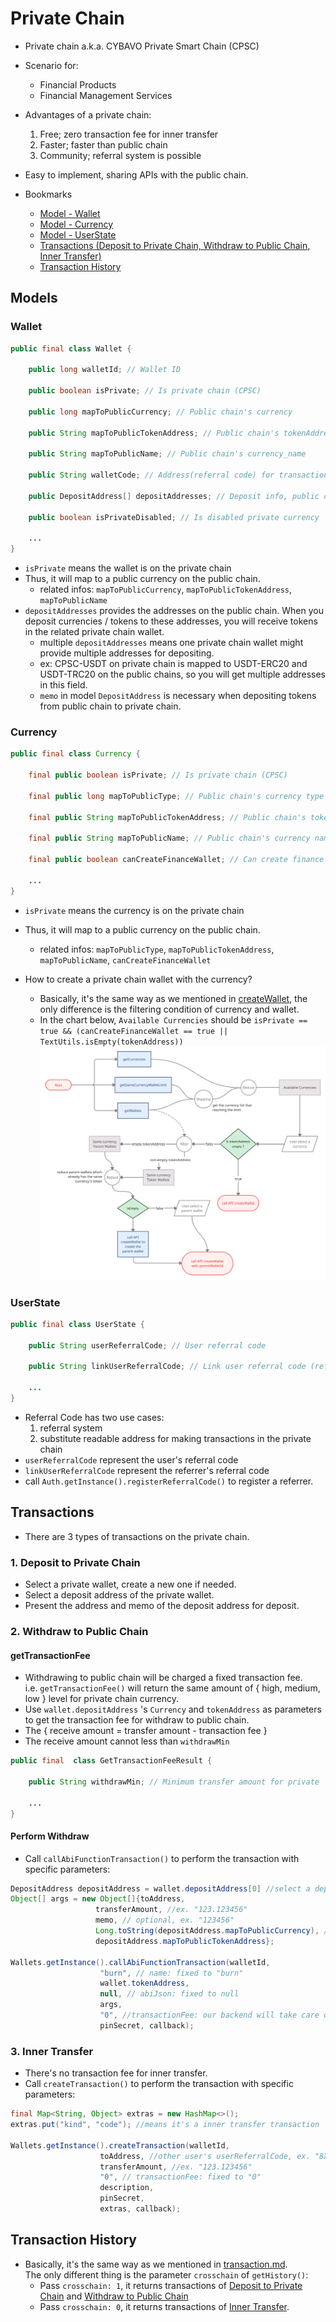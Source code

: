 # Private Chain

- Private chain a.k.a. CYBAVO Private Smart Chain (CPSC)
- Scenario for:
  - Financial Products
  - Financial Management Services
  
- Advantages of a private chain:
    1. Free; zero transaction fee for inner transfer
    2. Faster; faster than public chain
    3. Community; referral system is possible

- Easy to implement, sharing APIs with the public chain.

- Bookmarks
  - [Model - Wallet](#wallet)
  - [Model - Currency](#currency)
  - [Model - UserState](#userstate)
  - [Transactions (Deposit to Private Chain, Withdraw to Public Chain, Inner Transfer)](#transactions)
  - [Transaction History](#transaction-history)

## Models

### Wallet

```java
public final class Wallet {

    public long walletId; // Wallet ID

    public boolean isPrivate; // Is private chain (CPSC)

    public long mapToPublicCurrency; // Public chain's currency

    public String mapToPublicTokenAddress; // Public chain's tokenAddress

    public String mapToPublicName; // Public chain's currency_name

    public String walletCode; // Address(referral code) for transaction in private chain

    public DepositAddress[] depositAddresses; // Deposit info, public chain to private chain

    public boolean isPrivateDisabled; // Is disabled private currency
    
    ...
}
```

- `isPrivate` means the wallet is on the private chain
- Thus, it will map to a public currency on the public chain.  
  - related infos: `mapToPublicCurrency`, `mapToPublicTokenAddress`, `mapToPublicName`
- `depositAddresses` provides the addresses on the public chain. When you deposit currencies / tokens to these addresses, you will receive tokens in the related private chain wallet.
  - multiple `depositAddresses` means one private chain wallet might provide multiple addresses for depositing.
  - ex: CPSC-USDT on private chain is mapped to USDT-ERC20 and USDT-TRC20 on the public chains, so you will get multiple addresses in this field.
  - `memo` in model `DepositAddress` is necessary when depositing tokens from public chain to private chain.

### Currency

```java
public final class Currency {

    final public boolean isPrivate; // Is private chain (CPSC)

    final public long mapToPublicType; // Public chain's currency type

    final public String mapToPublicTokenAddress; // Public chain's token address

    final public String mapToPublicName; // Public chain's currency name

    final public boolean canCreateFinanceWallet; // Can create finance wallet

    ...
}
```

- `isPrivate` means the currency is on the private chain
- Thus, it will map to a public currency on the public chain.  
  - related infos: `mapToPublicType`, `mapToPublicTokenAddress`, `mapToPublicName`, `canCreateFinanceWallet`

- How to create a private chain wallet with the currency?
  - Basically, it's the same way as we mentioned in [createWallet](wallets.md#createwallet), the only difference is the filtering condition of currency and wallet.
  - In the chart below, `Available Currencies` should be `isPrivate == true && (canCreateFinanceWallet == true || TextUtils.isEmpty(tokenAddress))`
  ![img](images/sdk_guideline/create_wallet.jpg)

### UserState

```java
public final class UserState {

    public String userReferralCode; // User referral code

    public String linkUserReferralCode; // Link user referral code (referral by this code, only one per user)

    ...
}
```

- Referral Code has two use cases:
    1. referral system
    2. substitute readable address for making transactions in the private chain
- `userReferralCode` represent the user's referral code
- `linkUserReferralCode` represent the referrer's referral code
- call `Auth.getInstance().registerReferralCode()` to register a referrer.

## Transactions

- There are 3 types of transactions on the private chain.

### 1. Deposit to Private Chain

- Select a private wallet, create a new one if needed.
- Select a deposit address of the private wallet.
- Present the address and memo of the deposit address for deposit.

### 2. Withdraw to Public Chain

#### getTransactionFee

- Withdrawing to public chain will be charged a fixed transaction fee.  
i.e. `getTransactionFee()` will return the same amount of { high, medium, low } level for private chain currency.
- Use `wallet.depositAddress` 's `Currency` and `tokenAddress` as parameters to get the transaction fee for withdraw to public chain.
- The { receive amount = transfer amount - transaction fee }
- The receive amount cannot less than `withdrawMin`

```java
public final  class GetTransactionFeeResult {
    
    public String withdrawMin; // Minimum transfer amount for private
    
    ...
}
```

#### Perform Withdraw

- Call `callAbiFunctionTransaction()` to perform the transaction with specific parameters:

```java
DepositAddress depositAddress = wallet.depositAddress[0] //select a deposit address
Object[] args = new Object[]{toAddress,
                   transferAmount, //ex. "123.123456"
                   memo, // optional, ex. "123456" 
                   Long.toString(depositAddress.mapToPublicCurrency), //ex. "60"
                   depositAddress.mapToPublicTokenAddress}; 

Wallets.getInstance().callAbiFunctionTransaction(walletId, 
                    "burn", // name: fixed to "burn"
                    wallet.tokenAddress, 
                    null, // abiJson: fixed to null
                    args, 
                    "0", //transactionFee: our backend will take care of this 
                    pinSecret, callback);
```

### 3. Inner Transfer

- There's no transaction fee for inner transfer.
- Call `createTransaction()` to perform the transaction with specific parameters:

```java
final Map<String, Object> extras = new HashMap<>();
extras.put("kind", "code"); //means it's a inner transfer transaction

Wallets.getInstance().createTransaction(walletId,
                    toAddress, //other user's userReferralCode, ex. "8X372G"
                    transferAmount, //ex. "123.123456"
                    "0", // transactionFee: fixed to "0"
                    description,
                    pinSecret,
                    extras, callback);
```

## Transaction History

- Basically, it's the same way as we mentioned in [transaction.md](transaction.md).  
 The only different thing is the parameter `crosschain` of `getHistory()`:
  - Pass `crosschain: 1`, it returns transactions of [Deposit to Private Chain](#deposit-to-private-chain) and [Withdraw to Public Chain](#withdraw-to-public-chain)
  - Pass `crosschain: 0`, it returns transactions of [Inner Transfer](#inner-transfer).
